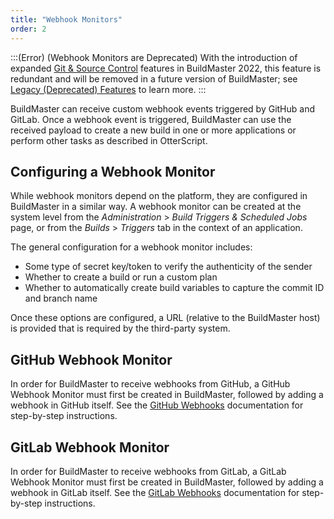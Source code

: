 ```yaml
---
title: "Webhook Monitors"
order: 2
---
```


:::(Error) (Webhook Monitors are Deprecated)
With the introduction of expanded [Git & Source Control](/docs/buildmaster/builds-continuous-integration/buildmaster-git-source-control) features in BuildMaster 2022, this feature is redundant and will be removed in a future version of BuildMaster; see [Legacy (Deprecated) Features](/docs/buildmaster/installation-maintenance/buildmaster-legacy) to learn more.
:::

BuildMaster can receive custom webhook events triggered by GitHub and GitLab. Once a webhook event is triggered, BuildMaster can use the received payload to create a new build in one or more applications or perform other tasks as described in OtterScript.

## Configuring a Webhook Monitor

While webhook monitors depend on the platform, they are configured in BuildMaster in a similar way. A webhook monitor can be created at the system level from the *Administration* > *Build Triggers & Scheduled Jobs* page, or from the *Builds* > *Triggers* tab in the context of an application.

The general configuration for a webhook monitor includes:

 - Some type of secret key/token to verify the authenticity of the sender
 - Whether to create a build or run a custom plan
 - Whether to automatically create build variables to capture the commit ID and branch name

Once these options are configured, a URL (relative to the BuildMaster host) is provided that is required by the third-party system.

## GitHub Webhook Monitor

In order for BuildMaster to receive webhooks from GitHub, a GitHub Webhook Monitor must first be created in BuildMaster, followed by adding a webhook in GitHub itself. See the [GitHub Webhooks](/docs/buildmaster/installation-maintenance/buildmaster-legacy/buildmaster-legacy-webhooks/buildmaster-integrations-github-webhooks) documentation for step-by-step instructions.

## GitLab Webhook Monitor
In order for BuildMaster to receive webhooks from GitLab, a GitLab Webhook Monitor must first be created in BuildMaster, followed by adding a webhook in GitLab itself. See the [GitLab Webhooks](/docs/buildmaster/installation-maintenance/buildmaster-legacy/buildmaster-legacy-webhooks/buildmaster-integrations-gitlab-webhooks) documentation for step-by-step instructions.
